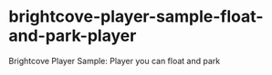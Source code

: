 # brightcove-player-sample-float-and-park-player
Brightcove Player Sample: Player you can float and park
